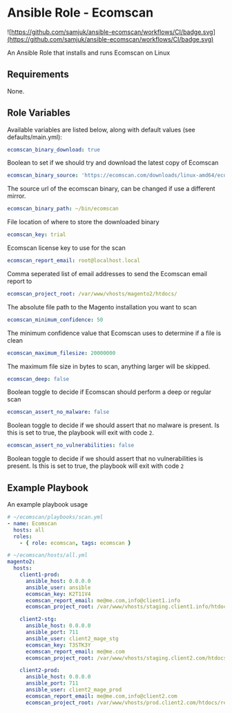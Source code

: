# Ansible Role - Ecomscan

![https://github.com/samjuk/ansible-ecomscan/workflows/CI/badge.svg](https://github.com/samjuk/ansible-ecomscan/workflows/CI/badge.svg)

An Ansible Role that installs and runs Ecomscan on Linux


## Requirements
None.

## Role Variables

Available variables are listed below, along with default values (see defaults/main.yml):

```yaml
ecomscan_binary_download: true
```
Boolean to set if we should try and download the latest copy of Ecomscan

```yaml
ecomscan_binary_source: 'https://ecomscan.com/downloads/linux-amd64/ecomscan'
```
The source url of the ecomscan binary, can be changed if use a different mirror.

```yaml
ecomscan_binary_path: ~/bin/ecomscan
```
File location of where to store the downloaded binary

```yaml
ecomscan_key: trial
```
Ecomscan license key to use for the scan

```yaml
ecomscan_report_email: root@localhost.local
```
Comma seperated list of email addresses to send the Ecomscan email report to

```yaml
ecomscan_project_root: /var/www/vhosts/magento2/htdocs/
```
The absolute file path to the Magento installation you want to scan

```yaml
ecomscan_minimum_confidence: 50
```
The minimum confidence value that Ecomscan uses to determine if a file is clean

```yaml
ecomscan_maximum_filesize: 20000000
```
The maximum file size in bytes to scan, anything larger will be skipped.

```yaml
ecomscan_deep: false
```
Boolean toggle to decide if Ecomscan should perform a deep or regular scan


```yaml
ecomscan_assert_no_malware: false
```
Boolean toggle to decide if we should assert that no malware is present. Is this is set to true, the playbook will exit with code `2`.


```yaml
ecomscan_assert_no_vulnerabilities: false
```
Boolean toggle to decide if we should assert that no vulnerabilities is present. Is this is set to true, the playbook will exit with code `2`


## Example Playbook
An example playbook usage
```yaml
# ~/ecomscan/playbooks/scan.yml
- name: Ecomscan
  hosts: all
  roles:
    - { role: ecomscan, tags: ecomscan }
```

```yaml
# ~/ecomscan/hosts/all.yml
magento2:
  hosts:
    client1-prod:
      ansible_host: 0.0.0.0
      ansible_user: ansible
      ecomscan_key: K2T11V4
      ecomscan_report_email: me@me.com,info@client1.info
      ecomscan_project_root: /var/www/vhosts/staging.client1.info/htdocs/current/

    client2-stg:
      ansible_host: 0.0.0.0
      ansible_port: 711
      ansible_user: client2_mage_stg
      ecomscan_key: T3STK3Y
      ecomscan_report_email: me@me.com
      ecomscan_project_root: /var/www/vhosts/staging.client2.com/htdocs/release/

    client2-prod:
      ansible_host: 0.0.0.0
      ansible_port: 711
      ansible_user: client2_mage_prod
      ecomscan_report_email: me@me.com,info@client2.com
      ecomscan_project_root: /var/www/vhosts/prod.client2.com/htdocs/release/
```
